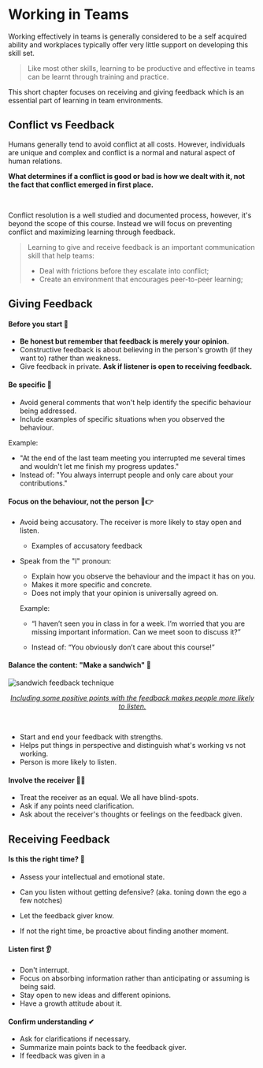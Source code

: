# Working in Teams

Working effectively in teams is generally considered to be a self acquired ability and workplaces typically offer very little support on developing this skill set.

> Like most other skills, learning to be productive and effective in teams can be learnt through training and practice.

This short chapter focuses on receiving and giving feedback which is an essential part of learning in team environments.



## Conflict vs Feedback

Humans generally tend to avoid conflict at all costs. However, individuals are unique and complex and conflict is a normal and natural aspect of human relations.

**What determines if a conflict is good or bad is how we dealt with it, not the fact that conflict emerged in first place.**

<br>

Conflict resolution is a well studied and documented process, however, it's beyond the scope of this course. Instead we will focus on preventing conflict and maximizing learning through feedback.



> Learning to give and receive feedback is an important communication skill that help teams:
>
> - Deal with frictions before they escalate into conflict;
> - Create an environment that encourages peer-to-peer learning;



## Giving  Feedback

#### Before you start 🚦

- **Be honest but remember that feedback is merely your opinion.**
- Constructive feedback is about believing in the person's growth (if they want to) rather than weakness.
- Give feedback in private. **Ask if listener is open to receiving feedback.**



#### Be specific 🎯

- Avoid general comments that won't help identify the specific behaviour being addressed.
- Include examples of specific situations when you observed the behaviour.

Example:

  - "At the end of the last team meeting you interrupted me several times and wouldn't let me finish my progress updates."
  - Instead of: "You always interrupt people and only care about your contributions."



#### Focus on the behaviour, not the person 🚫👉

- Avoid being accusatory. The receiver is more likely to stay open and listen.

  - Examples of accusatory feedback

- Speak from the "I" pronoun:

  - Explain how you observe the behaviour and the impact  it has on you.
  - Makes it more specific and concrete.
  - Does not imply that your opinion is universally agreed on.

  Example:

  - “I haven’t seen you in class in for a week. I’m worried that you are  missing important information. Can we meet soon to discuss it?”
  
  - Instead of: “You obviously don’t care about this course!”
  
    

#### Balance the content: "Make a sandwich" 🥪

![sandwich feedback technique](https://www.caleidoscope.in/wp-content/uploads/2015/08/sandwich.png ':size=500')

<p align="center"><a href="https://www.caleidoscope.in/alternative-lifestyle/to-be-critic-not"><em>Including some positive points with the feedback makes people more likely to listen.</em></a></p>

<br>

- Start and end your feedback with strengths.
- Helps put things in perspective and distinguish what's working vs not working.
- Person is more likely to listen.



#### Involve the receiver 💬❔

- Treat the receiver as an equal. We all have blind-spots.
- Ask if any points need clarification.
- Ask about the receiver's thoughts or feelings on the feedback given.



## Receiving Feedback

#### Is this the right time? 😤

- Assess your intellectual and emotional state.
- Can you listen without getting defensive? (aka. toning down the ego a few notches)
- Let the feedback giver know.

- If not the right time, be proactive about finding another moment.

  

#### Listen first 👂

- Don't interrupt.
- Focus on absorbing information rather than anticipating or assuming is being said.
- Stay open to new ideas and different opinions.
- Have a growth attitude about it.



#### Confirm understanding ✔

- Ask for clarifications if necessary.
- Summarize main points back to the feedback giver.
- If feedback was given in a 





